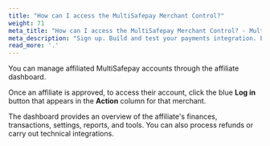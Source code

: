 ```yaml
---
title: "How can I access the MultiSafepay Merchant Control?"
weight: 71
meta_title: "How can I access the MultiSafepay Merchant Control? - MultiSafepay Docs"
meta_description: "Sign up. Build and test your payments integration. Explore our products and services. Use our API Reference, SDKs, and wrappers. Get support."
read_more: '.'
---
```


You can manage affiliated MultiSafepay accounts through the affiliate dashboard. 

Once an affiliate is approved, to access their account, click the blue **Log in** button that appears in the **Action** column for that merchant.

The dashboard provides an overview of the affiliate's finances, transactions, settings, reports, and tools. You can also process refunds or carry out technical integrations.
